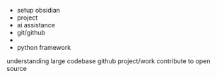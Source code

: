 - setup obsidian
- project 
-  ai assistance
- git/github
- 
- python framework 

understanding large codebase 
github project/work
contribute to open source
